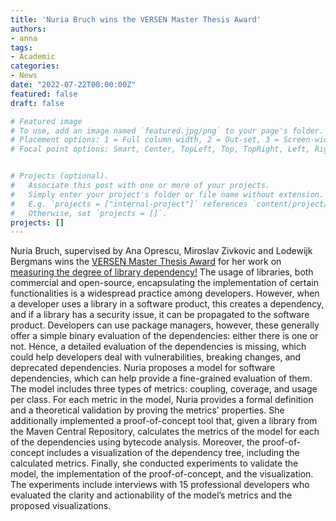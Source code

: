 ```yaml
---
title: 'Nuria Bruch wins the VERSEN Master Thesis Award'
authors:
- anna
tags:
- Academic
categories:
- News
date: "2022-07-22T00:00:00Z"
featured: false
draft: false

# Featured image
# To use, add an image named `featured.jpg/png` to your page's folder.
# Placement options: 1 = Full column width, 2 = Out-set, 3 = Screen-width
# Focal point options: Smart, Center, TopLeft, Top, TopRight, Left, Right, BottomLeft, Bottom, BottomRight


# Projects (optional).
#   Associate this post with one or more of your projects.
#   Simply enter your project's folder or file name without extension.
#   E.g. `projects = ["internal-project"]` references `content/project/deep-learning/index.md`.
#   Otherwise, set `projects = []`.
projects: []
---
```


<p>Nuria Bruch, supervised by Ana Oprescu, Miroslav Zivkovic and Lodewijk Bergmans wins the <a href="https://twitter.com/sig_eu/status/1525150139614171138">VERSEN Master Thesis Award</a> for her work on <a href="https://zenodo.org/record/4280883#.YtqQxdJByV5">measuring the degree of library dependency!</a> The usage of libraries, both commercial and open-source, encapsulating the implementation of certain functionalities is a widespread practice among developers. However, when a developer uses a library in a software product, this creates a dependency, and if a library has a security issue, it can be propagated to the software product. Developers can use package managers, however, these generally offer a simple binary evaluation of the dependencies: either there is one or not. Hence, a detailed evaluation of the dependencies is missing, which could help developers deal with vulnerabilities, breaking changes, and deprecated dependencies. Nuria proposes a model for software dependencies, which can help provide a fine-grained evaluation of them. The model includes three types of metrics: coupling, coverage, and usage per class. For each metric in the model, Nuria provides a formal definition and a theoretical validation by proving the metrics’ properties. She additionally implemented a proof-of-concept tool that, given a library from the Maven Central Repository, calculates the metrics of the model for each of the dependencies using bytecode analysis. Moreover, the proof-of-concept includes a visualization of the dependency tree, including the calculated metrics. Finally, she conducted experiments to validate the model, the implementation of the proof-of-concept, and the visualization. The experiments include interviews with 15 professional developers who evaluated the clarity and actionability of the model’s metrics and the proposed visualizations.</p>